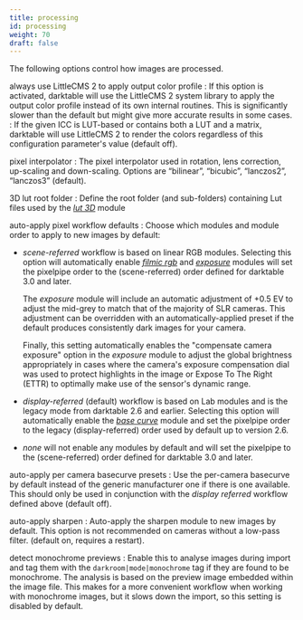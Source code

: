 ```yaml
---
title: processing
id: processing
weight: 70
draft: false
---
```


The following options control how images are processed.

always use LittleCMS 2 to apply output color profile
: If this option is activated, darktable will use the LittleCMS 2 system library to apply the output color profile instead of its own internal routines. This is significantly slower than the default but might give more accurate results in some cases. 
: If the given ICC is LUT-based or contains both a LUT and a matrix, darktable will use LittleCMS 2 to render the colors regardless of this configuration parameter's value (default off).

pixel interpolator
: The pixel interpolator used in rotation, lens correction, up-scaling and down-scaling. Options are “bilinear”, “bicubic”, “lanczos2”, “lanczos3” (default).

3D lut root folder
: Define the root folder (and sub-folders) containing Lut files used by the [_lut 3D_](../module-reference/processing-modules/lut-3D.md) module

auto-apply pixel workflow defaults
: Choose which modules and module order to apply to new images by default:

- _scene-referred_ workflow is based on linear RGB modules. Selecting this option will automatically enable [_filmic rgb_](../module-reference/processing-modules/filmic-rgb.md) and [_exposure_](../module-reference/processing-modules/exposure.md) modules will set the pixelpipe order to the (scene-referred) order defined for darktable 3.0 and later. 

  The _exposure_ module will include an automatic adjustment of +0.5 EV to adjust the mid-grey to match that of the majority of SLR cameras. This adjustment can be overridden with an automatically-applied preset if the default produces consistently dark images for your camera. 

  Finally, this setting automatically enables the "compensate camera exposure" option in the _exposure_ module to adjust the global brightness appropriately in cases where the camera's exposure compensation dial was used to protect highlights in the image or Expose To The Right (ETTR) to optimally make use of the sensor's dynamic range.

- _display-referred_ (default) workflow is based on Lab modules and is the legacy mode from darktable 2.6 and earlier. Selecting this option will automatically enable the [_base curve_](../module-reference/processing-modules/base-curve.md) module and set the pixelpipe order to the legacy (display-referred) order used by default up to version 2.6.

- _none_ will not enable any modules by default and will set the pixelpipe to the (scene-referred) order defined for darktable 3.0 and later.

auto-apply per camera basecurve presets
: Use the per-camera basecurve by default instead of the generic manufacturer one if there is one available. This should only be used in conjunction with the _display referred_ workflow defined above (default off).

auto-apply sharpen
: Auto-apply the sharpen module to new images by default. This option is not recommended on cameras without a low-pass filter. (default on, requires a restart).

detect monochrome previews
: Enable this to analyse images during import and tag them with the `darkroom|mode|monochrome` tag if they are found to be monochrome. The analysis is based on the preview image embedded within the image file. This makes for a more convenient workflow when working with monochrome images, but it slows down the import, so this setting is disabled by default.
